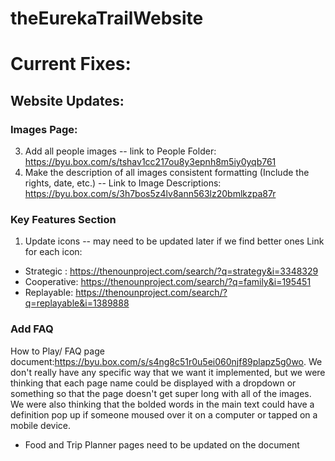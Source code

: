 # theEurekaTrailWebsite


# Current Fixes:

## Website Updates:
### Images Page:
3. Add all people images -- link to People Folder: https://byu.box.com/s/tshav1cc217ou8y3epnh8m5iy0yqb761
4. Make the description of all images consistent formatting (Include the rights, date, etc.) -- Link to Image Descriptions: https://byu.box.com/s/3h7bos5z4lv8ann563lz20bmlkzpa87r


### Key Features Section
1. Update icons -- may need to be updated later if we find better ones
Link for each icon:
* Strategic : https://thenounproject.com/search/?q=strategy&i=3348329
* Cooperative: https://thenounproject.com/search/?q=family&i=195451
* Replayable: https://thenounproject.com/search/?q=replayable&i=1389888

### Add FAQ
How to Play/ FAQ page document:https://byu.box.com/s/s4ng8c51r0u5ei060njf89plapz5g0wo. We don't really have any specific way that we want it implemented, but we were thinking that each page name could be displayed with a dropdown or something so that the page doesn't get super long with all of the images. We were also thinking that the bolded words in the main text could have a definition pop up if someone moused over it on a computer or tapped on a mobile device.
* Food and Trip Planner pages need to be updated on the document